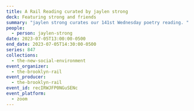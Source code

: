 ```yaml
---
title: A Rail Reading curated by jaylen strong
deck: Featuring strong and friends
summary: "jaylen strong curates our 141st Wednesday poetry reading. "
people:
  - person: jaylen-strong
date: 2023-07-05T13:00:00-0500
end_date: 2023-07-05T14:30:00-0500
series: 847
collections:
  - the-new-social-environment
event_organizer:
  - the-brooklyn-rail
event_producer:
  - the-brooklyn-rail
event_id: recIRWJFP0NGuSENc
event_platform:
  - zoom
---
```

